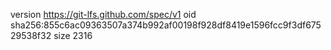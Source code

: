 version https://git-lfs.github.com/spec/v1
oid sha256:855c6ac09363507a374b992af00198f928df8419e1596fcc9f3df67529538f32
size 2316
